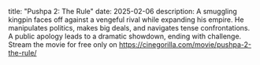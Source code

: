 title: "Pushpa 2: The Rule"
date: 2025-02-06
description: A smuggling kingpin faces off against a vengeful rival while expanding his empire. He manipulates politics, makes big deals, and navigates tense confrontations. A public apology leads to a dramatic showdown, ending with challenge.
Stream the movie for free only on https://cinegorilla.com/movie/pushpa-2-the-rule/
